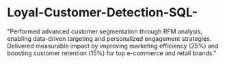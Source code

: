 # Loyal-Customer-Detection-SQL-
"Performed advanced customer segmentation through RFM analysis, enabling data-driven targeting and personalized engagement strategies. Delivered measurable impact by improving marketing efficiency (25%) and boosting customer retention (15%) for top e-commerce and retail brands."
